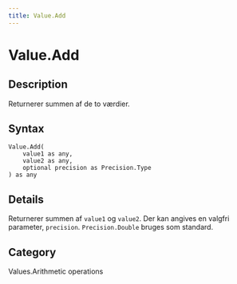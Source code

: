 ```yaml
---
title: Value.Add
---
```


# Value.Add


## Description

Returnerer summen af de to værdier.


## Syntax

```powerquery
Value.Add(
    value1 as any,
    value2 as any,
    optional precision as Precision.Type
) as any
```


## Details

Returnerer summen af <code>value1</code> og <code>value2</code>. Der kan angives en valgfri parameter, <code>precision</code>. <code>Precision.Double</code> bruges som standard.



## Category
Values.Arithmetic operations
